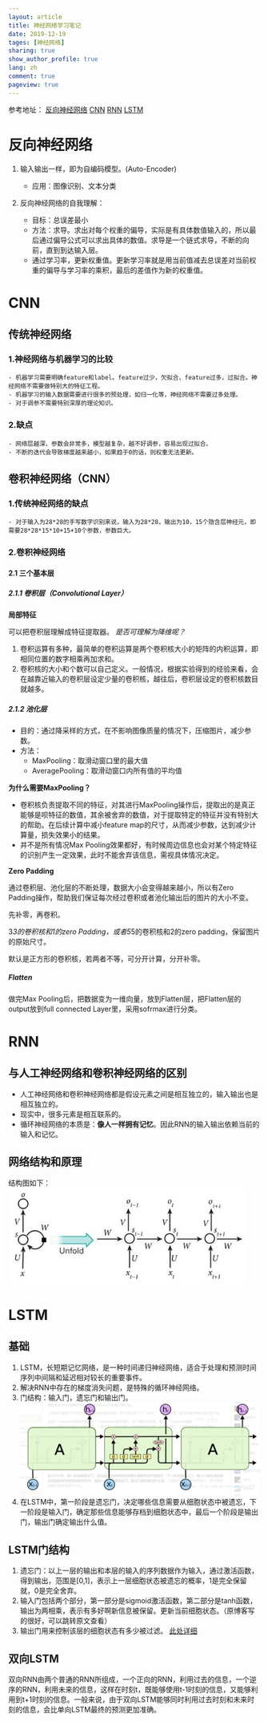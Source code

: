 ```yaml
---
layout: article
title: 神经网络学习笔记
date: 2019-12-19
tages: [神经网络]
sharing: true
show_author_profile: true
lang: zh
comment: true
pageview: true
---
```


参考地址：
[反向神经网络](https://www.cnblogs.com/charlotte77/p/5629865.html)
[CNN](https://www.cnblogs.com/charlotte77/p/7759802.html)
[RNN](https://blog.csdn.net/qq_39422642/article/details/78676567)
[LSTM](https://blog.csdn.net/weixin_42111770/article/details/80900575)
<!--more-->

# 反向神经网络

1. 输入输出一样，即为自编码模型。(Auto-Encoder)
    - 应用：图像识别、文本分类

2. 反向神经网络的自我理解：
    - 目标：总误差最小
    - 方法：求导。求出对每个权重的偏导，实际是有具体数值输入的，所以最后通过偏导公式可以求出具体的数值。求导是一个链式求导，不断的向前，直到到达输入层。
    - 通过学习率，更新权重值。更新学习率就是用当前值减去总误差对当前权重的偏导与学习率的乘积，最后的差值作为新的权重值。

# CNN

## 传统神经网络

### 1.神经网络与机器学习的比较
    - 机器学习需要明确feature和label。feature过少，欠拟合，feature过多，过拟合。神经网络不需要做特别大的特征工程。
    - 机器学习的输入数据需要进行很多的预处理，如归一化等，神经网络不需要过多处理。
    - 对于调参不需要特别深厚的理论知识。

### 2.缺点
    - 网络层越深，参数会非常多，模型越复杂，越不好调参，容易出现过拟合。
    - 不断的迭代会导致梯度越来越小，如果趋于0的话，则权重无法更新。

## 卷积神经网络（CNN）

### 1.传统神经网络的缺点
    - 对于输入为28*28的手写数字识别来说，输入为28*28，输出为10，15个隐含层神经元，即需要28*28*15*10+15+10个参数，参数巨大。

### 2.卷积神经网络

#### 2.1 三个基本层

##### 2.1.1 卷积层（Convolutional Layer）

**局部特征**

可以把卷积层理解成特征提取器。
*是否可理解为降维呢？*

1. 卷积运算有多种，最简单的卷积运算是两个卷积核大小的矩阵的内积运算，即相同位置的数字相乘再加求和。
2. 卷积核的大小和个数可以自己定义。一般情况，根据实验得到的经验来看，会在越靠近输入的卷积层设定少量的卷积核，越往后，卷积层设定的卷积核数目就越多。

##### 2.1.2 池化层

- 目的：通过降采样的方式，在不影响图像质量的情况下，压缩图片，减少参数。
- 方法：
    - MaxPooling：取滑动窗口里的最大值
    - AveragePooling：取滑动窗口内所有值的平均值

**为什么需要MaxPooling？**
- 卷积核负责提取不同的特征，对其进行MaxPooling操作后，提取出的是真正能够是呗特征的数值，其余被舍弃的数值，对于提取特定的特征并没有特别大的帮助。在后续计算中减小feature map的尺寸，从而减少参数，达到减少计算量，损失效果小的结果。
- 并不是所有情况Max Pooling效果都好，有时候周边信息也会对某个特定特征的识别产生一定效果，此时不能舍弃该信息，需视具体情况决定。


**Zero Padding**

通过卷积层、池化层的不断处理，数据大小会变得越来越小，所以有Zero Padding操作，帮助我们保证每次经过卷积或者池化输出后的图片的大小不变。

先补零，再卷积。

3*3的卷积核和1的zero Padding，或者5*5的卷积核和2的zero padding，保留图片的原始尺寸。

默认是正方形的卷积核，若两者不等，可分开计算，分开补零。

##### Flatten

做完Max Pooling后，把数据变为一维向量，放到Flatten层，把Flatten层的output放到full connected Layer里，采用sofrmax进行分类。

# RNN

## 与人工神经网络和卷积神经网络的区别

- 人工神经网络和卷积神经网络都是假设元素之间是相互独立的，输入输出也是相互独立的。
- 现实中，很多元素是相互联系的。
- 循环神经网络的本质是：**像人一样拥有记忆**。因此RNN的输入输出依赖当前的输入和记忆。

## 网络结构和原理

结构图如下：
![RNN结构图](/images/20191220114223.png)

# LSTM

## 基础

1. LSTM，长短期记忆网络，是一种时间递归神经网络，适合于处理和预测时间序列中间隔和延迟相对较长的重要事件。
2. 解决RNN中存在的梯度消失问题，是特殊的循环神经网络。
3. 门结构：输入门，遗忘门和输出门。
![结构图](/images/20191222185410.png)
4. 在LSTM中，第一阶段是遗忘门，决定哪些信息需要从细胞状态中被遗忘，下一阶段是输入门，确定那些信息能够存档到细胞状态中，最后一个阶段是输出门，输出门确定输出什么值。

## LSTM门结构

1. 遗忘门：以上一层的输出和本层的输入的序列数据作为输入，通过激活函数，得到输出，范围是[0,1]，表示上一层细胞状态被遗忘的概率，1是完全保留就，0是完全舍弃。
2. 输入门包括两个部分，第一部分是sigmoid激活函数，第二部分是tanh函数，输出为两相乘，表示有多好啊新信息被保留。更新当前细胞状态。（原博客写的很好，可以跳转原文查看）
3. 输出门用来控制该层的细胞状态有多少被过滤。
[此处详细](https://blog.csdn.net/weixin_42111770/article/details/80900575)

## 双向LSTM
双向RNN由两个普通的RNN所组成，一个正向的RNN，利用过去的信息，一个逆序的RNN，利用未来的信息，这样在时刻t，既能够使用t-1时刻的信息，又能够利用到t+1时刻的信息。一般来说，由于双向LSTM能够同时利用过去时刻和未来时刻的信息，会比单向LSTM最终的预测更加准确。
